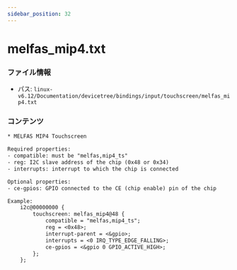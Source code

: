 ```yaml
---
sidebar_position: 32
---
```

# melfas_mip4.txt

### ファイル情報

- パス: `linux-v6.12/Documentation/devicetree/bindings/input/touchscreen/melfas_mip4.txt`

### コンテンツ

```txt
* MELFAS MIP4 Touchscreen

Required properties:
- compatible: must be "melfas,mip4_ts"
- reg: I2C slave address of the chip (0x48 or 0x34)
- interrupts: interrupt to which the chip is connected

Optional properties:
- ce-gpios: GPIO connected to the CE (chip enable) pin of the chip

Example:
	i2c@00000000 {
		touchscreen: melfas_mip4@48 {
			compatible = "melfas,mip4_ts";
			reg = <0x48>;
			interrupt-parent = <&gpio>;
			interrupts = <0 IRQ_TYPE_EDGE_FALLING>;
			ce-gpios = <&gpio 0 GPIO_ACTIVE_HIGH>;
		};
	};

```
